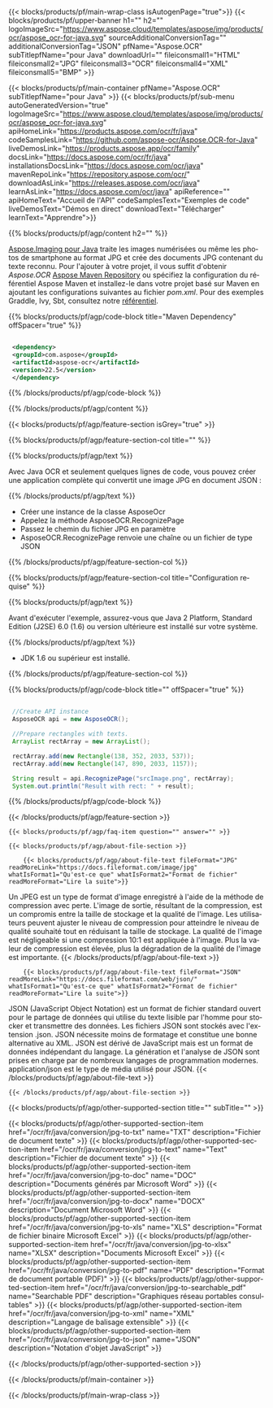 ﻿---
title:  
weight: 3920
url: /fr/java/conversion/jpg-to-json/ 
lang: fr
langdirlevel: 2
locales: ja,it,ru,de,es,fr,nl,id,lt,pl,pt,vi,tr,ko
description: Exemple de code pour la conversion Java JPG vers JSON. Utilisez un exemple de code d'API pour la conversion par lots de fichiers JPG en JSON dans n'importe quelle application Java Web ou de bureau.
---

{{< blocks/products/pf/main-wrap-class isAutogenPage="true">}}
{{< blocks/products/pf/upper-banner h1="" h2="" logoImageSrc="https://www.aspose.cloud/templates/aspose/img/products/ocr/aspose_ocr-for-java.svg" sourceAdditionalConversionTag="" additionalConversionTag="JSON" pfName="Aspose.OCR" subTitlepfName="pour Java" downloadUrl="" fileiconsmall1="HTML" fileiconsmall2="JPG" fileiconsmall3="OCR" fileiconsmall4="XML" fileiconsmall5="BMP" >}}


{{< blocks/products/pf/main-container pfName="Aspose.OCR" subTitlepfName="pour Java" >}}
{{< blocks/products/pf/sub-menu autoGeneratedVersion="true" logoImageSrc="https://www.aspose.cloud/templates/aspose/img/products/ocr/aspose_ocr-for-java.svg" apiHomeLink="https://products.aspose.com/ocr/fr/java" codeSamplesLink="https://github.com/aspose-ocr/Aspose.OCR-for-Java" liveDemosLink="https://products.aspose.app/ocr/family" docsLink="https://docs.aspose.com/ocr/fr/java" installationsDocsLink="https://docs.aspose.com/ocr/java" mavenRepoLink="https://repository.aspose.com/ocr/" downloadAsLink="https://releases.aspose.com/ocr/java" learnAsLink="https://docs.aspose.com/ocr/java" apiReference="" apiHomeText="Accueil de l'API" codeSamplesText="Exemples de code" liveDemosText="Démos en direct" downloadText="Télécharger" learnText="Apprendre">}}

{{% blocks/products/pf/agp/content h2="" %}}



[Aspose.Imaging pour Java](https://products.aspose.com/imaging/java)
 traite les images numérisées ou même les photos de smartphone au format JPG et crée des documents JPG contenant du texte reconnu. Pour l'ajouter à votre projet, il vous suffit d'obtenir *Aspose.OCR*
[Aspose Maven Repository](https://repository.aspose.com/webapp/#/artifacts/browse/tree/General/repo/com/aspose/aspose-imaging) ou spécifiez la configuration du référentiel Aspose Maven
et installez-le dans votre projet basé sur Maven en ajoutant les configurations suivantes au fichier _pom.xml_. Pour des exemples Graddle, Ivy, Sbt, consultez notre [référentiel](https://repository.aspose.com/ocr/).

{{% blocks/products/pf/agp/code-block title="Maven Dependency" offSpacer="true" %}}

```xml

 <dependency>
 <groupId>com.aspose</groupId>
 <artifactId>aspose-ocr</artifactId>
 <version>22.5</version>
 </dependency>

```

{{% /blocks/products/pf/agp/code-block %}}

{{% /blocks/products/pf/agp/content %}}

{{< blocks/products/pf/agp/feature-section isGrey="true" >}}

{{% blocks/products/pf/agp/feature-section-col title="" %}}

{{% blocks/products/pf/agp/text %}}

Avec Java OCR et seulement quelques lignes de code, vous pouvez créer une application complète qui convertit une image JPG en document JSON :

{{% /blocks/products/pf/agp/text %}}

+ Créer une instance de la classe AsposeOcr
+ Appelez la méthode AsposeOCR.RecognizePage
+ Passez le chemin du fichier JPG en paramètre
+ AsposeOCR.RecognizePage renvoie une chaîne ou un fichier de type JSON

{{% /blocks/products/pf/agp/feature-section-col %}}

{{% blocks/products/pf/agp/feature-section-col title="Configuration requise" %}}

{{% blocks/products/pf/agp/text %}}

Avant d'exécuter l'exemple, assurez-vous que Java 2 Platform, Standard Edition (J2SE) 6.0 (1.6) ou version ultérieure est installé sur votre système.

{{% /blocks/products/pf/agp/text %}}

- JDK 1.6 ou supérieur est installé.

{{% /blocks/products/pf/agp/feature-section-col %}}

{{% blocks/products/pf/agp/code-block title="" offSpacer="true" %}}

```java

 //Create API instance
 AsposeOCR api = new AsposeOCR();

 //Prepare rectangles with texts.
 ArrayList rectArray = new ArrayList();

 rectArray.add(new Rectangle(138, 352, 2033, 537));
 rectArray.add(new Rectangle(147, 890, 2033, 1157));

 String result = api.RecognizePage("srcImage.png", rectArray);
 System.out.println("Result with rect: " + result);

```

{{% /blocks/products/pf/agp/code-block %}}

{{< /blocks/products/pf/agp/feature-section >}}

    {{< blocks/products/pf/agp/faq-item question="" answer="" >}}

    {{< blocks/products/pf/agp/about-file-section >}}
       
        {{< blocks/products/pf/agp/about-file-text fileFormat="JPG" readMoreLink="https://docs.fileformat.com/image/jpg" whatIsFormat1="Qu'est-ce que" whatIsFormat2="Format de fichier" readMoreFormat="Lire la suite">}}
Un JPEG est un type de format d'image enregistré à l'aide de la méthode de compression avec perte. L'image de sortie, résultant de la compression, est un compromis entre la taille de stockage et la qualité de l'image. Les utilisateurs peuvent ajuster le niveau de compression pour atteindre le niveau de qualité souhaité tout en réduisant la taille de stockage. La qualité de l'image est négligeable si une compression 10:1 est appliquée à l'image. Plus la valeur de compression est élevée, plus la dégradation de la qualité de l'image est importante.
        {{< /blocks/products/pf/agp/about-file-text >}}

        {{< blocks/products/pf/agp/about-file-text fileFormat="JSON" readMoreLink="https://docs.fileformat.com/web/json/" whatIsFormat1="Qu'est-ce que" whatIsFormat2="Format de fichier" readMoreFormat="Lire la suite">}}
JSON (JavaScript Object Notation) est un format de fichier standard ouvert pour le partage de données qui utilise du texte lisible par l'homme pour stocker et transmettre des données. Les fichiers JSON sont stockés avec l'extension .json. JSON nécessite moins de formatage et constitue une bonne alternative au XML. JSON est dérivé de JavaScript mais est un format de données indépendant du langage. La génération et l'analyse de JSON sont prises en charge par de nombreux langages de programmation modernes. application/json est le type de média utilisé pour JSON.
        {{< /blocks/products/pf/agp/about-file-text >}}

    {{< /blocks/products/pf/agp/about-file-section >}}

<!-- aboutfile Ends -->

{{< blocks/products/pf/agp/other-supported-section title="" subTitle="" >}}

{{< blocks/products/pf/agp/other-supported-section-item href="/ocr/fr/java/conversion/jpg-to-txt" name="TXT" description="Fichier de document texte" >}}
{{< blocks/products/pf/agp/other-supported-section-item href="/ocr/fr/java/conversion/jpg-to-text" name="Text" description="Fichier de document texte" >}}
{{< blocks/products/pf/agp/other-supported-section-item href="/ocr/fr/java/conversion/jpg-to-doc" name="DOC" description="Documents générés par Microsoft Word" >}}
{{< blocks/products/pf/agp/other-supported-section-item href="/ocr/fr/java/conversion/jpg-to-docx" name="DOCX" description="Document Microsoft Word" >}}
{{< blocks/products/pf/agp/other-supported-section-item href="/ocr/fr/java/conversion/jpg-to-xls" name="XLS" description="Format de fichier binaire Microsoft Excel" >}}
{{< blocks/products/pf/agp/other-supported-section-item href="/ocr/fr/java/conversion/jpg-to-xlsx" name="XLSX" description="Documents Microsoft Excel" >}}
{{< blocks/products/pf/agp/other-supported-section-item href="/ocr/fr/java/conversion/jpg-to-pdf" name="PDF" description="Format de document portable (PDF)" >}}
{{< blocks/products/pf/agp/other-supported-section-item href="/ocr/fr/java/conversion/jpg-to-searchable_pdf" name="Searchable PDF" description="Graphiques réseau portables consultables" >}}
{{< blocks/products/pf/agp/other-supported-section-item href="/ocr/fr/java/conversion/jpg-to-xml" name="XML" description="Langage de balisage extensible" >}}
{{< blocks/products/pf/agp/other-supported-section-item href="/ocr/fr/java/conversion/jpg-to-json" name="JSON" description="Notation d'objet JavaScript" >}}

{{< /blocks/products/pf/agp/other-supported-section >}}

{{< /blocks/products/pf/main-container >}}
    
{{< /blocks/products/pf/main-wrap-class >}}
